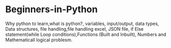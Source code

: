 # Beginners-in-Python
Why python to learn,what is python?, variables, input/output, data types, Data structures, file handling,file handling excel, JSON file, if Else statement(while Loop conditions),Functions (Built and Inbuilt), Numbers and Mathematicall logical problesm.
